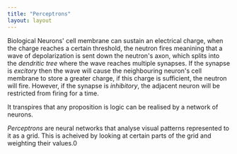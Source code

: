 ```yaml
---
title: "Perceptrons"
layout: layout
---
```


Biological Neurons' cell membrane can sustain an electrical charge, when
the charge reaches a certain threshold, the neutron fires meanining that
a wave of depolarization is sent down the neutron's axon, which splits
into the _dendritic tree_ where the wave reaches multiple synapses. If
the synapse is _excitory_ then the wave will cause the neighbouring
neuron's cell membrane to store a greater charge, if this charge is
sufficient, the neutron will fire. However, if the synapse is
_inhibitory_, the adjacent neuron will be restricted from firing for a
time.

It transpires that any proposition is logic can be realised by a network
of neurons.

_Perceptrons_ are neural networks that analyse visual patterns
represented to it as a grid. This is acheived by looking at certain
parts of the grid and weighting their values.0
